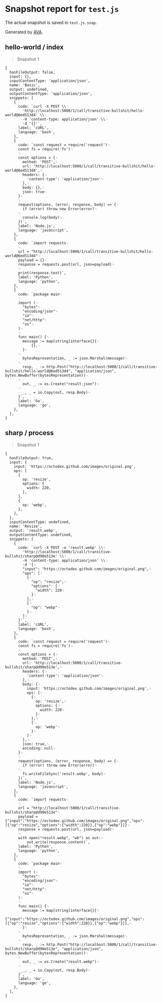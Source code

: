 # Snapshot report for `test.js`

The actual snapshot is saved in `test.js.snap`.

Generated by [AVA](https://ava.li).

## hello-world / index

> Snapshot 1

    {
      hasFileOutput: false,
      input: {},
      inputContentType: 'application/json',
      name: 'Basic',
      output: undefined,
      outputContentType: 'application/json',
      snippets: [
        {
          code: `curl -X POST \\␊
            'http://localhost:5000/1/call/transitive-bullshit/hello-world@6ed513d4' \\␊
            -H 'content-type: application/json' \\␊
            -d '{}'`,
          label: 'cURL',
          language: 'bash',
        },
        {
          code: `const request = require('request')␊
          const fs = require('fs')␊
          ␊
          const options = {␊
            method: 'POST',␊
            url: 'http://localhost:5000/1/call/transitive-bullshit/hello-world@6ed513d4',␊
            headers: {␊
              'content-type': 'application/json'␊
            },␊
            body: {},␊
            json: true␊
          }␊
          ␊
          request(options, (error, response, body) => {␊
            if (error) throw new Error(error)␊
          ␊
            console.log(body)␊
          })`,
          label: 'Node.js',
          language: 'javascript',
        },
        {
          code: `import requests␊
          ␊
          url = "http://localhost:5000/1/call/transitive-bullshit/hello-world@6ed513d4"␊
          payload = {}␊
          response = requests.post(url, json=payload)␊
          ␊
          print(response.text)`,
          label: 'Python',
          language: 'python',
        },
        {
          code: `package main␊
          ␊
          import (␊
          	"bytes"␊
          	"encoding/json"␊
          	"io"␊
          	"net/http"␊
          	"os"␊
          )␊
          ␊
          func main() {␊
          	message := map[string]interface{}{␊
          		{},␊
          	}␊
          ␊
          	bytesRepresentation, _ := json.Marshal(message)␊
          ␊
          	resp, _ := http.Post("http://localhost:5000/1/call/transitive-bullshit/hello-world@6ed513d4", "application/json", bytes.NewBuffer(bytesRepresentation))␊
          ␊
          	out, _ := os.Create("result.json")␊
          ␊
          	_, _ = io.Copy(out, resp.Body)␊
          }`,
          label: 'Go',
          language: 'go',
        },
      ],
    }

## sharp / process

> Snapshot 1

    {
      hasFileOutput: true,
      input: {
        input: 'https://octodex.github.com/images/original.png',
        ops: [
          {
            op: 'resize',
            options: {
              width: 220,
            },
          },
          {
            op: 'webp',
          },
        ],
      },
      inputContentType: undefined,
      name: 'Resize',
      output: 'result.webp',
      outputContentType: undefined,
      snippets: [
        {
          code: `curl -X POST -o 'result.webp' \\␊
            'http://localhost:5000/1/call/transitive-bullshit/sharp@d90e513e' \\␊
            -H 'content-type: application/json' \\␊
            -d '{␊
            "input": "https://octodex.github.com/images/original.png",␊
            "ops": [␊
              {␊
                "op": "resize",␊
                "options": {␊
                  "width": 220␊
                }␊
              },␊
              {␊
                "op": "webp"␊
              }␊
            ]␊
          }'`,
          label: 'cURL',
          language: 'bash',
        },
        {
          code: `const request = require('request')␊
          const fs = require('fs')␊
          ␊
          const options = {␊
            method: 'POST',␊
            url: 'http://localhost:5000/1/call/transitive-bullshit/sharp@d90e513e',␊
            headers: {␊
              'content-type': 'application/json'␊
            },␊
            body: {␊
              input: 'https://octodex.github.com/images/original.png',␊
              ops: [␊
                {␊
                  op: 'resize',␊
                  options: {␊
                    width: 220␊
                  }␊
                },␊
                {␊
                  op: 'webp'␊
                }␊
              ]␊
            },␊
            json: true,␊
            encoding: null␊
          }␊
          ␊
          request(options, (error, response, body) => {␊
            if (error) throw new Error(error)␊
          ␊
            fs.writeFileSync('result.webp', body)␊
          })`,
          label: 'Node.js',
          language: 'javascript',
        },
        {
          code: `import requests␊
          ␊
          url = "http://localhost:5000/1/call/transitive-bullshit/sharp@d90e513e"␊
          payload = {"input":"https://octodex.github.com/images/original.png","ops":[{"op":"resize","options":{"width":220}},{"op":"webp"}]}␊
          response = requests.post(url, json=payload)␊
          ␊
          with open("result.webp", "wb") as out:␊
              out.write(response.content)`,
          label: 'Python',
          language: 'python',
        },
        {
          code: `package main␊
          ␊
          import (␊
          	"bytes"␊
          	"encoding/json"␊
          	"io"␊
          	"net/http"␊
          	"os"␊
          )␊
          ␊
          func main() {␊
          	message := map[string]interface{}{␊
          		{"input":"https://octodex.github.com/images/original.png","ops":[{"op":"resize","options":{"width":220}},{"op":"webp"}]},␊
          	}␊
          ␊
          	bytesRepresentation, _ := json.Marshal(message)␊
          ␊
          	resp, _ := http.Post("http://localhost:5000/1/call/transitive-bullshit/sharp@d90e513e", "application/json", bytes.NewBuffer(bytesRepresentation))␊
          ␊
          	out, _ := os.Create("result.webp")␊
          ␊
          	_, _ = io.Copy(out, resp.Body)␊
          }`,
          label: 'Go',
          language: 'go',
        },
      ],
    }
